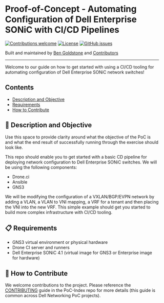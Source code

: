 # Proof-of-Concept - Automating Configuration of Dell Enterprise SONiC with CI/CD Pipelines


[![Contributions welcome](https://img.shields.io/badge/contributions-welcome-orange.svg)](#-how-to-contribute)
[![License](https://img.shields.io/badge/license-MIT-blue.svg)](https://github.com/Dell-Networking/PoC-DES-CICD-Intro/blob/main/LICENSE.md)
[![GitHub issues](https://img.shields.io/github/issues/Dell-Networking/PoC-DES-CICD-Intro)](https://github.com/Dell-Networking/PoC-DES-CICD-Intro/issues)

Built and maintained by [Ben Goldstone](https://github.com/benjamingoldstone/) and [Contributors](https://github.com/Dell-Networking/PoC-DES-CICD-Intro/graphs/contributors)

------------------

Welcome to our guide on how to get started with using a CI/CD tooling for automating configuration of Dell Enterprise SONiC network switches!

## Contents

- [Description and Objective](#-description-and-objective)
- [Requirements](#-requirements)
- [How to Contribute](#-how-to-contribute)


## 🚀 Description and Objective

Use this space to provide clarity around what the objective of the PoC is and what the end result of successfully running through the exercise should look like.

This repo should enable you to get started with a basic CD pipeline for deploying network configuration to Dell Enterprise SONiC switches. We will be using the following components:

  * Drone.ci
  * Ansible
  * GNS3

We will be modifying the configuration of a VXLAN/BGP/EVPN network by adding a VLAN, a VLAN to VNI mapping, a VRF for a tenant and then placing the VNI into the new VRF. This simple example should get you started to build more complex infrastructure with CI/CD tooling.  


## 📋 Requirements

  * GNS3 virtual environment or physical hardware
  * Drone CI server and runners
  * Dell Enterprise SONiC 4.1 (virtual image for GNS3 or Enterprise image for hardware)


## 👏 How to Contribute

We welcome contributions to the project. Please reference the [CONTRIBUTING](https://github.com/Dell-Networking/PoC-Index/blob/main/CONTRIBUTING.md) guide in the PoC-Index repo for more details (this guide is common across Dell Networking PoC projects).



